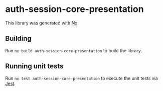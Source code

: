 # auth-session-core-presentation

This library was generated with [Nx](https://nx.dev).

## Building

Run `nx build auth-session-core-presentation` to build the library.

## Running unit tests

Run `nx test auth-session-core-presentation` to execute the unit tests via [Jest](https://jestjs.io).
